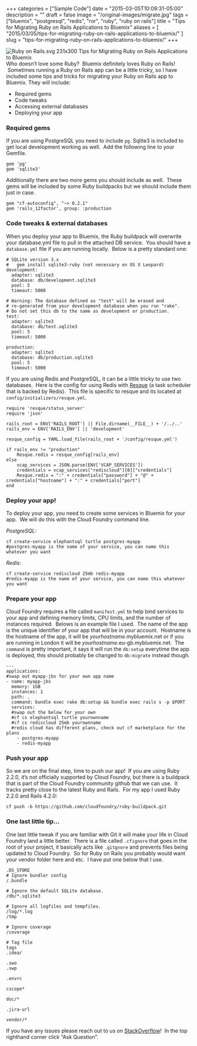 +++
categories = ["Sample Code"]
date = "2015-03-05T10:09:31-05:00"
description = ""
draft = false
image = "/original-images/migrate.jpg"
tags = ["bluemix", "postgresql", "redis", "ror", "ruby", "ruby on rails"]
title = "Tips for Migrating Ruby on Rails Applications to Bluemix"
aliases = [
    "2015/03/05/tips-for-migrating-ruby-on-rails-applications-to-bluemix/"
]
slug = "tips-for-migrating-ruby-on-rails-applications-to-bluemix/"
+++

![Ruby on Rails.svg  231x300 Tips for Migrating Ruby on Rails Applications to Bluemix](/images/2015/06/Ruby_on_Rails-logo-medium.png)Who doesn’t love some Ruby?  Bluemix definitely loves Ruby on Rails!  Sometimes running a Ruby on Rails app can be a little tricky, so I have included some tips and tricks for migrating your Ruby on Rails app to Bluemix. They will include:

  * Required gems
  * Code tweaks
  * Accessing external databases
  * Deploying your app


<!-- more -->


### Required gems


If you are using PostgreSQL you need to include `pg`. Sqlite3 is included to get local development working as well.  Add the following line to your Gemfile.

```
gem 'pg'
gem 'sqlite3'
```

Additionally there are two more gems you should include as well.  These gems will be included by some Ruby buildpacks but we should include them just in case.

```
gem "cf-autoconfig", "~> 0.2.1"
gem 'rails_12factor', group: :production
```




### Code tweaks & external databases


When you deploy your app to Bluemix, the Ruby buildpack will overwrite your database.yml file to pull in the attached DB service.  You should have a `database.yml` file if you are running locally.  Below is a pretty standard one:

```
# SQLite version 3.x
#   gem install sqlite3-ruby (not necessary on OS X Leopard)
development:
  adapter: sqlite3
  database: db/development.sqlite3
  pool: 5
  timeout: 5000

# Warning: The database defined as "test" will be erased and
# re-generated from your development database when you run "rake".
# Do not set this db to the same as development or production.
test:
  adapter: sqlite3
  database: db/test.sqlite3
  pool: 5
  timeout: 5000

production:
  adapter: sqlite3
  database: db/production.sqlite3
  pool: 5
  timeout: 5000
```



If you are using Redis and PostgreSQL, it can be a little tricky to use two databases.  Here is the config for using Redis with [Resque](https://github.com/resque/resque) (a task scheduler that is backed by Redis).  This file is specific to resque and its located at `config/initializers/resque.yml`.

```
require 'resque/status_server'
require 'json'

rails_root = ENV['RAILS_ROOT'] || File.dirname(__FILE__) + '/../..'
rails_env = ENV['RAILS_ENV'] || 'development'

resque_config = YAML.load_file(rails_root + '/config/resque.yml')

if rails_env != "production"
    Resque.redis = resque_config[rails_env]
else
    vcap_services = JSON.parse(ENV['VCAP_SERVICES'])
    credentials = vcap_services["rediscloud"][0]["credentials"]
    Resque.redis = ":" + credentials["password"] + "@" + credentials["hostname"] + ":" + credentials["port"]
end
```

### Deploy your app!


To deploy your app, you need to create some services in Bluemix for your app.  We will do this with the Cloud Foundry command line.

_PostgreSQL:_

```
cf create-service elephantsql turtle postgres-myapp
#postgres-myapp is the name of your service, you can name this whatever you want
```

_Redis:_

```
cf create-service rediscloud 25mb redis-myapp
#redis-myapp is the name of your service, you can name this whatever you want
```



### Prepare your app


Cloud Foundry requires a file called `manifest.yml` to help bind services to your app and defining memory limits, CPU limits, and the number of instances required.  Belows is an example file I used.  The name of the app is the unique identifier of your app that will be in your account.  Hostname is the hostname of the app, it will be _yourhostname_.mybluemix.net or if you are running in London it will be _yourhostname_.eu-gb.mybluemix.net.  The `command` is pretty important, it says it will run the `db:setup` everytime the app is deployed, this should probably be changed to `db:migrate` instead though.

```
---
applications:
#swap out myapp-jbs for your own app name
- name: myapp-jbs
  memory: 1GB
  instances: 1
  path: .
  command: bundle exec rake db:setup && bundle exec rails s -p $PORT
  services:
  #swap out the below for your own
  #cf cs elephantsql turtle yourownname
  #cf cs rediscloud 25mb yourownname
  #redis cloud has different plans, check out cf marketplace for the plans
    - postgres-myapp
    - redis-myapp
```

### Push your app



So we are on the final step, time to push our app!  If you are using Ruby 2.2.0, it’s not officially supported by Cloud Foundry, but there is a buildpack that is part of the Cloud Foundry community github that we can use.  It tracks pretty close to the latest Ruby and Rails.  For my app I used Ruby 2.2.0 and Rails 4.2.0:


```
cf push -b https://github.com/cloudfoundry/ruby-buildpack.git

```

### One last little tip…

One last little tweak if you are familiar with Git it will make your life in Cloud Foundry land a little better.  There is a file called `.cfignore` that goes in the root of your project, it basically acts like `.gitgnore` and prevents files being updated to Cloud Foundry.  So for Ruby on Rails you probably would want your vendor folder here and etc.  I have put one below that I use.

```
.DS_STORE
# Ignore bundler config
/.bundle

# Ignore the default SQLite database.
/db/*.sqlite3

# Ignore all logfiles and tempfiles.
/log/*.log
/tmp

# Ignore coverage
/coverage

# Tag file
tags
.idea/

.swo
.swp

.envrc

cscope*

doc/*

.jira-url

vendor/*
```

If you have any issues please reach out to us on [StackOverflow](http://stackoverflow.com/questions/tagged/bluemix)!  In the top righthand corner click “Ask Question”.
